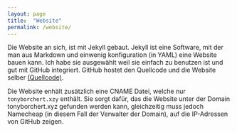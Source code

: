 ```yaml
---
layout: page
title:  "Website"
permalink: /website/
---
```

Die Website an sich, ist mit Jekyll gebaut. Jekyll ist eine Software, mit der man aus Markdown und einwenig konfiguration (in YAML) eine Website bauen kann. Ich habe sie ausgewählt weil sie einfach zu benutzen ist und gut mit GitHub integriert. GitHub hostet den Quellcode und die Website selber [(Quellcode)](https://github.com/bit-burger/website). 

Die Website enhält zusätzlich eine CNAME Datei, welche nur `tonyborchert.xzy` enthält. Sie sorgt dafür, das die Website unter der Domain tonyborchert.xyz gefunden werden kann, gleichzeitig muss jedoch Namecheap (in diesem Fall der Verwalter der Domain), auf die IP-Adressen von GitHub zeigen.

